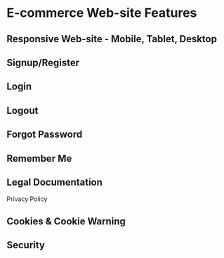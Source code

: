 # E-commerce Web-site Features

## Responsive Web-site - Mobile, Tablet, Desktop
## Signup/Register
## Login
## Logout
## Forgot Password
## Remember Me
## Legal Documentation
Privacy Policy
## Cookies & Cookie Warning
## Security